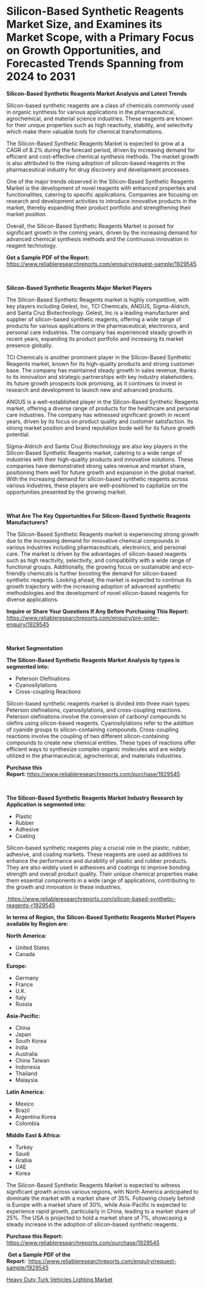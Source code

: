 <p><h1>Silicon-Based Synthetic Reagents Market Size, and Examines its Market Scope, with a Primary Focus on Growth Opportunities, and Forecasted Trends Spanning from 2024 to 2031</h1></p><p><strong>Silicon-Based Synthetic Reagents Market Analysis and Latest Trends</strong></p>
<p><p>Silicon-based synthetic reagents are a class of chemicals commonly used in organic synthesis for various applications in the pharmaceutical, agrochemical, and material science industries. These reagents are known for their unique properties such as high reactivity, stability, and selectivity which make them valuable tools for chemical transformations.</p><p>The Silicon-Based Synthetic Reagents Market is expected to grow at a CAGR of 8.2% during the forecast period, driven by increasing demand for efficient and cost-effective chemical synthesis methods. The market growth is also attributed to the rising adoption of silicon-based reagents in the pharmaceutical industry for drug discovery and development processes.</p><p>One of the major trends observed in the Silicon-Based Synthetic Reagents Market is the development of novel reagents with enhanced properties and functionalities, catering to specific applications. Companies are focusing on research and development activities to introduce innovative products in the market, thereby expanding their product portfolio and strengthening their market position.</p><p>Overall, the Silicon-Based Synthetic Reagents Market is poised for significant growth in the coming years, driven by the increasing demand for advanced chemical synthesis methods and the continuous innovation in reagent technology.</p></p>
<p><strong>Get a Sample PDF of the Report:&nbsp;</strong> <a href="https://www.reliableresearchreports.com/enquiry/request-sample/1929545">https://www.reliableresearchreports.com/enquiry/request-sample/1929545</a></p>
<p>&nbsp;</p>
<p><strong>Silicon-Based Synthetic Reagents Major Market Players</strong></p>
<p><p>The Silicon-Based Synthetic Reagents market is highly competitive, with key players including Gelest, Inc, TCI Chemicals, ANGUS, Sigma-Aldrich, and Santa Cruz Biotechnology. Gelest, Inc is a leading manufacturer and supplier of silicon-based synthetic reagents, offering a wide range of products for various applications in the pharmaceutical, electronics, and personal care industries. The company has experienced steady growth in recent years, expanding its product portfolio and increasing its market presence globally.</p><p>TCI Chemicals is another prominent player in the Silicon-Based Synthetic Reagents market, known for its high-quality products and strong customer base. The company has maintained steady growth in sales revenue, thanks to its innovation and strategic partnerships with key industry stakeholders. Its future growth prospects look promising, as it continues to invest in research and development to launch new and advanced products.</p><p>ANGUS is a well-established player in the Silicon-Based Synthetic Reagents market, offering a diverse range of products for the healthcare and personal care industries. The company has witnessed significant growth in recent years, driven by its focus on product quality and customer satisfaction. Its strong market position and brand reputation bode well for its future growth potential.</p><p>Sigma-Aldrich and Santa Cruz Biotechnology are also key players in the Silicon-Based Synthetic Reagents market, catering to a wide range of industries with their high-quality products and innovative solutions. These companies have demonstrated strong sales revenue and market share, positioning them well for future growth and expansion in the global market. With the increasing demand for silicon-based synthetic reagents across various industries, these players are well-positioned to capitalize on the opportunities presented by the growing market.</p></p>
<p>&nbsp;</p>
<p><strong>What Are The Key Opportunities For Silicon-Based Synthetic Reagents Manufacturers?</strong></p>
<p><p>The Silicon-Based Synthetic Reagents market is experiencing strong growth due to the increasing demand for innovative chemical compounds in various industries including pharmaceuticals, electronics, and personal care. The market is driven by the advantages of silicon-based reagents such as high reactivity, selectivity, and compatibility with a wide range of functional groups. Additionally, the growing focus on sustainable and eco-friendly chemicals is further boosting the demand for silicon-based synthetic reagents. Looking ahead, the market is expected to continue its growth trajectory with the increasing adoption of advanced synthetic methodologies and the development of novel silicon-based reagents for diverse applications.</p></p>
<p><strong>Inquire or Share Your Questions If Any Before Purchasing This Report:</strong> <a href="https://www.reliableresearchreports.com/enquiry/pre-order-enquiry/1929545">https://www.reliableresearchreports.com/enquiry/pre-order-enquiry/1929545</a></p>
<p>&nbsp;</p>
<p><strong>Market Segmentation</strong></p>
<p><strong>The Silicon-Based Synthetic Reagents Market Analysis by types is segmented into:</strong></p>
<p><ul><li>Peterson Olefinations</li><li>Cyanosilylations</li><li>Cross-coupling Reactions</li></ul></p>
<p><p>Silicon-based synthetic reagents market is divided into three main types: Peterson olefinations, cyanosilylations, and cross-coupling reactions. Peterson olefinations involve the conversion of carbonyl compounds to olefins using silicon-based reagents. Cyanosilylations refer to the addition of cyanide groups to silicon-containing compounds. Cross-coupling reactions involve the coupling of two different silicon-containing compounds to create new chemical entities. These types of reactions offer efficient ways to synthesize complex organic molecules and are widely utilized in the pharmaceutical, agrochemical, and materials industries.</p></p>
<p><strong>Purchase this Report:&nbsp;</strong><a href="https://www.reliableresearchreports.com/purchase/1929545">https://www.reliableresearchreports.com/purchase/1929545</a></p>
<p>&nbsp;</p>
<p><strong>The Silicon-Based Synthetic Reagents Market Industry Research by Application is segmented into:</strong></p>
<p><ul><li>Plastic</li><li>Rubber</li><li>Adhesive</li><li>Coating</li></ul></p>
<p><p>Silicon-based synthetic reagents play a crucial role in the plastic, rubber, adhesive, and coating markets. These reagents are used as additives to enhance the performance and durability of plastic and rubber products. They are also widely used in adhesives and coatings to improve bonding strength and overall product quality. Their unique chemical properties make them essential components in a wide range of applications, contributing to the growth and innovation in these industries.</p></p>
<p><a href="https://www.reliableresearchreports.com/silicon-based-synthetic-reagents-r1929545">&nbsp;https://www.reliableresearchreports.com/silicon-based-synthetic-reagents-r1929545</a></p>
<p><strong>In terms of Region, the Silicon-Based Synthetic Reagents Market Players available by Region are:</strong></p>
<p>
    <p> <strong> North America: </strong>
        <ul>
            <li>United States</li>
            <li>Canada</li>
        </ul>
        </p> 
    <p> <strong> Europe: </strong>
        <ul>
            <li>Germany</li>
            <li>France</li>
            <li>U.K.</li>
            <li>Italy</li>
            <li>Russia</li>
        </ul>
        </p> 
    <p> <strong> Asia-Pacific: </strong>
        <ul>
            <li>China</li>
            <li>Japan</li>
            <li>South Korea</li>
            <li>India</li>
            <li>Australia</li>
            <li>China Taiwan</li>
            <li>Indonesia</li>
            <li>Thailand</li>
            <li>Malaysia</li>
        </ul>
        </p> 
    <p> <strong> Latin America: </strong>
        <ul>
            <li>Mexico</li>
            <li>Brazil</li>
            <li>Argentina Korea</li>
            <li>Colombia</li>
        </ul>
        </p> 
    <p> <strong> Middle East & Africa: </strong>
        <ul>
            <li>Turkey</li>
            <li>Saudi</li>
            <li>Arabia</li>
            <li>UAE</li>
            <li>Korea</li>
        </ul>
    </p>
    </p>
<p><p>The Silicon-Based Synthetic Reagents Market is expected to witness significant growth across various regions, with North America anticipated to dominate the market with a market share of 35%. Following closely behind is Europe with a market share of 30%, while Asia-Pacific is expected to experience rapid growth, particularly in China, leading to a market share of 25%. The USA is projected to hold a market share of 7%, showcasing a steady increase in the adoption of silicon-based synthetic reagents.</p></p>
<p><strong>Purchase this Report: </strong><a href="https://www.reliableresearchreports.com/purchase/1929545">https://www.reliableresearchreports.com/purchase/1929545</a></p>
<p>&nbsp;<strong>Get a Sample PDF of the Report:&nbsp;&nbsp;</strong><a href="https://www.reliableresearchreports.com/enquiry/request-sample/1929545">https://www.reliableresearchreports.com/enquiry/request-sample/1929545</a></p>
<p><strong></strong></p>
<p><p><a href="https://github.com/bushilahore52/Market-Research-Report-List-1/blob/main/heavy-duty-turk-vehicles-lighting-market.md">Heavy Duty Turk Vehicles Lighting Market</a></p></p>